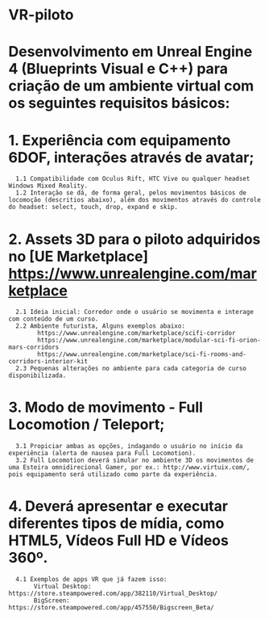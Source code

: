 # VR-piloto

# Desenvolvimento em Unreal Engine 4 (Blueprints Visual e C++) para criação de um ambiente virtual com os seguintes requisitos básicos:

  # 1. Experiência com equipamento 6DOF, interações através de avatar;
      1.1 Compatibilidade com Oculus Rift, HTC Vive ou qualquer headset Windows Mixed Reality.
      1.2 Interação se dá, de forma geral, pelos movimentos básicos de locomoção (descritios abaixo), além dos movimentos através do controle do headset: select, touch, drop, expand e skip.
    
  # 2. Assets 3D para o piloto adquiridos no [UE Marketplace] https://www.unrealengine.com/marketplace
      2.1 Ideia inicial: Corredor onde o usuário se movimenta e interage com conteúdo de um curso.
      2.2 Ambiente futurista, Alguns exemplos abaixo:
            https://www.unrealengine.com/marketplace/scifi-corridor
            https://www.unrealengine.com/marketplace/modular-sci-fi-orion-mars-corridors
            https://www.unrealengine.com/marketplace/sci-fi-rooms-and-corridors-interior-kit
      2.3 Pequenas alterações no ambiente para cada categoria de curso disponibilizada.

  # 3. Modo de movimento - Full Locomotion / Teleport;
      3.1 Propiciar ambas as opções, indagando o usuário no início da experiência (alerta de nausea para Full Locomotion).
      3.2 Full Locomotion deverá simular no ambiente 3D os movimentos de uma Esteira omnidirecional Gamer, por ex.: http://www.virtuix.com/, pois equipamento será utilizado como parte da experiência.
  
  # 4. Deverá apresentar e executar diferentes tipos de mídia, como HTML5, Vídeos Full HD e Vídeos 360º.
      4.1 Exemplos de apps VR que já fazem isso:
           Virtual Desktop: https://store.steampowered.com/app/382110/Virtual_Desktop/
           BigScreen: https://store.steampowered.com/app/457550/Bigscreen_Beta/

